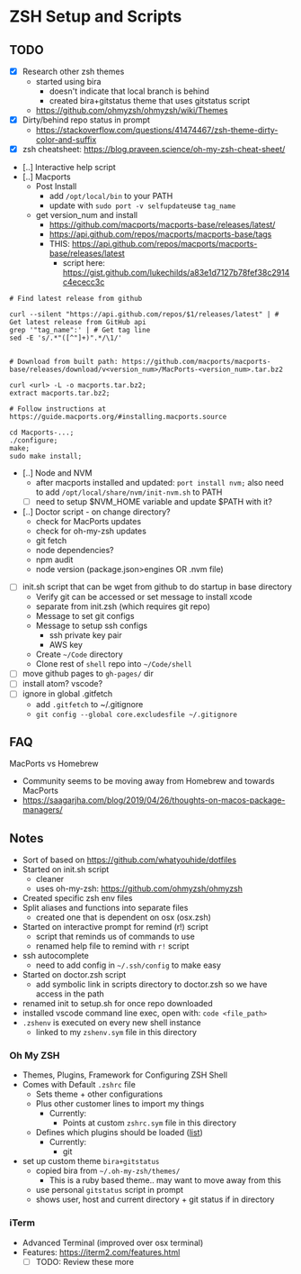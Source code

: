 # ZSH Setup and Scripts

## TODO
  - [x] Research other zsh themes
     - started using bira
       - doesn't indicate that local branch is behind
       - created bira+gitstatus theme that uses gitstatus script
     - https://github.com/ohmyzsh/ohmyzsh/wiki/Themes
  - [x] Dirty/behind repo status in prompt
      - https://stackoverflow.com/questions/41474467/zsh-theme-dirty-color-and-suffix
  - [x] zsh cheatsheet: https://blog.praveen.science/oh-my-zsh-cheat-sheet/
  - [..] Interactive help script
  - [..] Macports 
     - Post Install
        - add `/opt/local/bin` to your PATH
        - update with `sudo port -v selfupdate`use `tag_name`
      - get version_num and install
        - https://github.com/macports/macports-base/releases/latest/
        - https://api.github.com/repos/macports/macports-base/tags
        - THIS: https://api.github.com/repos/macports/macports-base/releases/latest
          - script here: https://gist.github.com/lukechilds/a83e1d7127b78fef38c2914c4ececc3c
```
# Find latest release from github

curl --silent "https://api.github.com/repos/$1/releases/latest" | # Get latest release from GitHub api
grep '"tag_name":' | # Get tag line
sed -E 's/.*"([^"]+)".*/\1/'  


# Download from built path: https://github.com/macports/macports-base/releases/download/v<version_num>/MacPorts-<version_num>.tar.bz2

curl <url> -L -o macports.tar.bz2;
extract macports.tar.bz2;

# Follow instructions at https://guide.macports.org/#installing.macports.source

cd Macports-...;
./configure;
make;
sudo make install;
```
  - [..] Node and NVM
      - after macports installed and updated: `port install nvm;` also need to add `/opt/local/share/nvm/init-nvm.sh` to PATH
      - [ ] need to setup $NVM_HOME variable and update $PATH with it?
  - [..] Doctor script - on change directory?
      - check for MacPorts updates
      - check for oh-my-zsh updates
      - git fetch
      - node dependencies?
      - npm audit
      - node version (package.json>engines OR .nvm file)
  - [ ] init.sh script that can be wget from github to do startup in base directory
       - Verify git can be accessed or set message to install xcode
       - separate from init.zsh (which requires git repo)
       - Message to set git configs
       - Message to setup ssh configs
         - ssh private key pair
         - AWS key 
       - Create `~/Code` directory
       - Clone rest of `shell` repo into `~/Code/shell`
  - [ ] move github pages to `gh-pages/` dir
  - [ ] install atom? vscode?
  - [ ] ignore in global .gitfetch
      - add `.gitfetch` to ~/.gitignore
      - `git config --global core.excludesfile ~/.gitignore`

## FAQ
MacPorts vs Homebrew
 - Community seems to be moving away from Homebrew and towards MacPorts
 - https://saagarjha.com/blog/2019/04/26/thoughts-on-macos-package-managers/
 

## Notes
- Sort of based on https://github.com/whatyouhide/dotfiles
- Started on init.sh script
  - cleaner
  - uses oh-my-zsh: https://github.com/ohmyzsh/ohmyzsh
- Created specific zsh env files
- Split aliases and functions into separate files
  - created one that is dependent on osx (osx.zsh)
- Started on interactive prompt for remind (r!) script
  - script that reminds us of commands to use
  - renamed help file to remind with `r!` script
- ssh autocomplete
  - need to add config in `~/.ssh/config` to make easy
- Started on doctor.zsh script
  - add symbolic link in scripts directory to doctor.zsh so we have access in the path
- renamed init to setup.sh for once repo downloaded
- installed vscode command line exec, open with: `code <file_path>`
- `.zshenv` is executed on every new shell instance
  - linked to my `zshenv.sym` file in this directory

### Oh My ZSH
- Themes, Plugins, Framework for Configuring ZSH Shell
- Comes with Default `.zshrc` file
  - Sets theme + other configurations
  - Plus other customer lines to import my things
    - Currently:
      - Points at custom `zshrc.sym` file in this directory
  - Defines which plugins should be loaded ([list](https://github.com/ohmyzsh/ohmyzsh/wiki/Plugins))
    - Currently:
      - git
- set up custom theme `bira+gitstatus`
  - copied bira from `~/.oh-my-zsh/themes/`
    - This is a ruby based theme.. may want to move away from this
  - use personal `gitstatus` script in prompt
  - shows user, host and current directory + git status if in directory

### iTerm
- Advanced Terminal (improved over osx terminal)
- Features: https://iterm2.com/features.html
  - [ ] TODO: Review these more